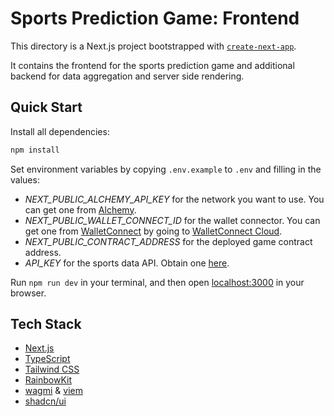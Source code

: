# Sports Prediction Game: Frontend

This directory is a Next.js project bootstrapped with [`create-next-app`](https://nextjs.org/docs/pages/api-reference/create-next-app).

It contains the frontend for the sports prediction game and additional backend for data aggregation and server side rendering.

## Quick Start

Install all dependencies:

```bash
npm install
```

Set environment variables by copying `.env.example` to `.env` and filling in the values:

- _NEXT_PUBLIC_ALCHEMY_API_KEY_ for the network you want to use. You can get one from [Alchemy](https://www.alchemy.com/).
- _NEXT_PUBLIC_WALLET_CONNECT_ID_ for the wallet connector. You can get one from [WalletConnect](https://walletconnect.org/) by going to [WalletConnect Cloud](https://cloud.walletconnect.com/sign-in).
- _NEXT_PUBLIC_CONTRACT_ADDRESS_ for the deployed game contract address.
- _API_KEY_ for the sports data API. Obtain one [here](https://dashboard.api-football.com/register).

Run `npm run dev` in your terminal, and then open [localhost:3000](http://localhost:3000) in your browser.

## Tech Stack

- [Next.js](https://nextjs.org/)
- [TypeScript](https://www.typescriptlang.org/)
- [Tailwind CSS](https://tailwindcss.com/)
- [RainbowKit](https://www.rainbowkit.com/)
- [wagmi](https://wagmi.sh/) & [viem](https://viem.sh/)
- [shadcn/ui](https://ui.shadcn.com/)
